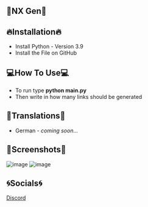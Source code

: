 
##     👾NX Gen👾



## **🔥Installation🔥**

 - Install Python - Version 3.9
 - Install the File on GitHub

## **💻How To Use💻**

 - To run type **python main.py**
 - Then write in how many links should be generated

## **📑Translations📑**
 
 - German - _coming soon..._

## **📸Screenshots📸**
![image](https://user-images.githubusercontent.com/118767815/216084407-27091759-8417-4027-b820-050e72ecd2da.png)
![image](https://user-images.githubusercontent.com/118767815/216084659-95ef76b7-6e3f-4b51-ac0d-a65e84931b4b.png)

## **🌀Socials🌀**
[Discord](https://discord.gg/F6AaxA3zwg)<br/>
